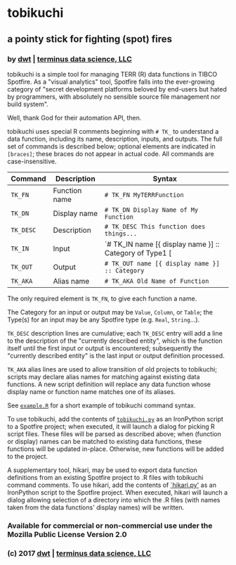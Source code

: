 # tobikuchi
## a pointy stick for fighting (spot) fires
### by [dwt](https://github.com/derrickturk) | [terminus data science, LLC](https://www.terminusdatascience.com)

tobikuchi is a simple tool for managing TERR (R) data functions in TIBCO Spotfire. As a "visual analytics" tool, Spotfire falls into the ever-growing category of "secret development platforms beloved by end-users but hated by programmers, with absolutely no sensible source file management nor build system".

Well, thank God for their automation API, then.

tobikuchi uses special R comments beginning with `# TK_` to understand a data function, including its name, description, inputs, and outputs.
The full set of commands is described below; optional elements are indicated in `[braces]`; these braces do not appear in actual code.
All commands are case-insensitive.

|Command   |Description   |Syntax                                                                   |
|----------|--------------|-------------------------------------------------------------------------|
|`TK_FN`   |Function name |`# TK_FN MyTERRFunction`                                                 |
|`TK_DN`   |Display name  |`# TK_DN Display Name of My Function`                                    |
|`TK_DESC` |Description   |`# TK_DESC This function does things...`                                 |
|`TK_IN`   |Input         |`# TK_IN name [{ display name }] :: Category of Type1 [| Type2]...`      |
|`TK_OUT`  |Output        |`# TK_OUT name [{ display name }] :: Category`                           |
|`TK_AKA`  |Alias name    |`# TK_AKA Old Name of Function`                                          |

The only required element is `TK_FN`, to give each function a name.

The Category for an input or output may be `Value`, `Column`, or `Table`; the Type(s) for an input may be any Spotfire type (e.g. `Real`, `String`...).

`TK_DESC` description lines are cumulative; each `TK_DESC` entry will add a line to the description of the "currently described entity", which is the function itself until the first input or output is encountered; subsequently the "currently described entity" is the last input or output definition processed.

`TK_AKA` alias lines are used to allow transition of old projects to tobikuchi; scripts may declare alias names for matching against existing data functions. A new script definition will replace any data function whose display name or function name matches one of its aliases.

See [`example.R`](example.R) for a short example of tobikuchi command syntax.

To use tobikuchi, add the contents of [`tobikuchi.py`](tobikuchi.py) as an IronPython script to a Spotfire project; when executed, it will launch a dialog for picking R script files.
These files will be parsed as described above; when (function or display) names can be matched to existing data functions, these functions will be updated in-place. Otherwise, new functions will be added to the project.

A supplementary tool, hikari, may be used to export data function definitions from an existing Spotfire project to .R files with tobikuchi command comments. To use hikari, add the contents of [`hikari.py'](hikari.py) as an IronPython script to the Spotfire project. When executed, hikari will launch a dialog allowing selection of a directory into which the .R files (with names taken from the data functions' display names) will be written.

### Available for commercial or non-commercial use under the Mozilla Public License Version 2.0
### (c) 2017 [dwt](https://github.com/derrickturk) | [terminus data science, LLC](https://www.terminusdatascience.com)

